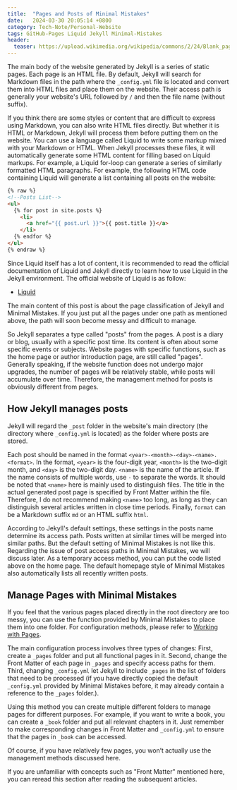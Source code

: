 ```yaml
---
title:  "Pages and Posts of Minimal Mistakes"
date:   2024-03-30 20:05:14 +0800
category: Tech-Note/Personal-Website
tags: GitHub-Pages Liquid Jekyll Minimal-Mistakes
header:
  teaser: https://upload.wikimedia.org/wikipedia/commons/2/24/Blank_page_intentionally_end_of_book.jpg
---
```


The main body of the website generated by Jekyll is a series of static pages. Each page is an HTML file. By default, Jekyll will search for Markdown files in the path where the `_config.yml` file is located and convert them into HTML files and place them on the website. Their access path is generally your website's URL followed by `/` and then the file name (without suffix).

If you think there are some styles or content that are difficult to express using Markdown, you can also write HTML files directly. But whether it is HTML or Markdown, Jekyll will process them before putting them on the website. You can use a language called Liquid to write some markup mixed with your Markdown or HTML. When Jekyll processes these files, it will automatically generate some HTML content for filling based on Liquid markups. For example, a Liquid for-loop can generate a series of similarly formatted HTML paragraphs. For example, the following HTML code containing Liquid will generate a list containing all posts on the website:

```html
{% raw %}
<!--Posts List-->
<ul>
  {% for post in site.posts %}
    <li>
      <a href="{{ post.url }}">{{ post.title }}</a>
    </li>
  {% endfor %}
</ul>
{% endraw %}
```

Since Liquid itself has a lot of content, it is recommended to read the official documentation of Liquid and Jekyll directly to learn how to use Liquid in the Jekyll environment. The official website of Liquid is as follow:

* [Liquid](https://shopify.github.io/liquid/)

The main content of this post is about the page classification of Jekyll and Minimal Mistakes. If you just put all the pages under one path as mentioned above, the path will soon become messy and difficult to manage.

So Jekyll separates a type called "posts" from the pages. A post is a diary or blog, usually with a specific post time. Its content is often about some specific events or subjects. Website pages with specific functions, such as the home page or author introduction page, are still called "pages". Generally speaking, if the website function does not undergo major upgrades, the number of pages will be relatively stable, while posts will accumulate over time. Therefore, the management method for posts is obviously different from pages.

## How Jekyll manages posts

Jekyll will regard the `_post` folder in the website's main directory (the directory where `_config.yml` is located) as the folder where posts are stored.

Each post should be named in the format `<year>-<month>-<day>-<name>.<format>`. In the format, `<year>` is the four-digit year, `<month>` is the two-digit month, and `<day>` is the two-digit day. `<name>` is the name of the article. If the name consists of multiple words, use `-` to separate the words. It should be noted that `<name>` here is mainly used to distinguish files. The title in the actual generated post page is specified by Front Matter within the file. Therefore, I do not recommend making `<name>` too long, as long as they can distinguish several articles written in close time periods. Finally, `format` can be a Markdown suffix `md` or an HTML suffix `html`.

According to Jekyll's default settings, these settings in the posts name determine its access path. Posts written at similar times will be merged into similar paths. But the default setting of Minimal Mistakes is not like this. Regarding the issue of post access paths in Minimal Mistakes, we will discuss later. As a temporary access method, you can put the code listed above on the home page. The default homepage style of Minimal Mistakes also automatically lists all recently written posts.

## Manage Pages with Minimal Mistakes

If you feel that the various pages placed directly in the root directory are too messy, you can use the function provided by Minimal Mistakes to place them into one folder. For configuration methods, please refer to [Working with Pages](https://mmistakes.github.io/minimal-mistakes/docs/pages/).

The main configuration process involves three types of changes: First, create a `_pages` folder and put all functional pages in it. Second, change the Front Matter of each page in `_pages` and specify access paths for them. Third, changing `_config.yml` let Jekyll to include `_pages` in the list of folders that need to be processed (if you have directly copied the default `_config.yml` provided by Minimal Mistakes before, it may already contain a reference to the `_pages` folder.).

Using this method you can create multiple different folders to manage pages for different purposes. For example, if you want to write a book, you can create a `_book` folder and put all relevant chapters in it. Just remember to make corresponding changes in Front Matter and `_config.yml` to ensure that the pages in `_book` can be accessed.

Of course, if you have relatively few pages, you won’t actually use the management methods discussed here.

If you are unfamiliar with concepts such as "Front Matter" mentioned here, you can reread this section after reading the subsequent articles.

